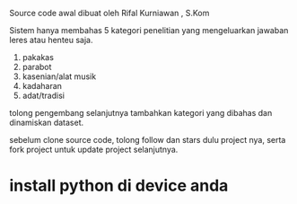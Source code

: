 <!-- initialization -->

Source code awal dibuat oleh Rifal Kurniawan , S.Kom

Sistem hanya membahas 5 kategori penelitian yang mengeluarkan jawaban leres atau henteu saja.

1. pakakas
2. parabot
3. kasenian/alat musik
4. kadaharan
5. adat/tradisi

tolong pengembang selanjutnya tambahkan kategori yang dibahas dan dinamiskan dataset.

sebelum clone source code, tolong follow dan stars dulu project nya, serta fork project untuk update project selanjutnya.

# install python di device anda
